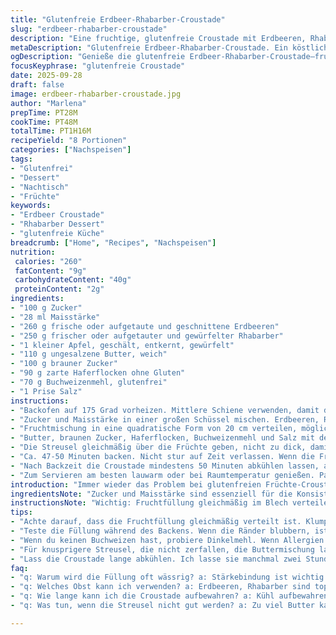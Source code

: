 ```yaml
---
title: "Glutenfreie Erdbeer-Rhabarber-Croustade"
slug: "erdbeer-rhabarber-croustade"
description: "Eine fruchtige, glutenfreie Croustade mit Erdbeeren, Rhabarber und Apfel, überdeckt von einem knusprigen, buttrigen Haferflockenmantel. Die Süße wird durch die Balance von Zucker und braunem Zucker gesteuert, die während des Backens karamellisieren, während die Maisstärke für eine dicke, nicht wässrige Füllung sorgt. Das Rezept verzichtet auf Gluten, Nüsse, Eier und Laktose, ideal für diverse Unverträglichkeiten. Statt herkömmlicher Mehlmischung verwende ich Buchweizenmehl, das mit seinem erdigen Geschmack eine interessante Tiefe bringt. Diese Variante verlangt Aufmerksamkeit auf visuelle und taktile Anzeichen für perfekte Backzeit und Beschaffenheit, nicht nur auf Minuten. Ein rustikaler, einfacher Nachtisch mit überraschender Textur und frischer Säure."
metaDescription: "Glutenfreie Erdbeer-Rhabarber-Croustade. Ein köstlicher Nachtisch mit fruchtiger Füllung und knusprigen Streuseln."
ogDescription: "Genieße die glutenfreie Erdbeer-Rhabarber-Croustade—fruchtig und rustikal, ideal für alle."
focusKeyphrase: "glutenfreie Croustade"
date: 2025-09-28
draft: false
image: erdbeer-rhabarber-croustade.jpg
author: "Marlena"
prepTime: PT28M
cookTime: PT48M
totalTime: PT1H16M
recipeYield: "8 Portionen"
categories: ["Nachspeisen"]
tags:
- "Glutenfrei"
- "Dessert"
- "Nachtisch"
- "Früchte"
keywords:
- "Erdbeer Croustade"
- "Rhabarber Dessert"
- "glutenfreie Küche"
breadcrumb: ["Home", "Recipes", "Nachspeisen"]
nutrition: 
 calories: "260"
 fatContent: "9g"
 carbohydrateContent: "40g"
 proteinContent: "2g"
ingredients:
- "100 g Zucker"
- "28 ml Maisstärke"
- "260 g frische oder aufgetaute und geschnittene Erdbeeren"
- "250 g frischer oder aufgetauter und gewürfelter Rhabarber"
- "1 kleiner Apfel, geschält, entkernt, gewürfelt"
- "110 g ungesalzene Butter, weich"
- "100 g brauner Zucker"
- "90 g zarte Haferflocken ohne Gluten"
- "70 g Buchweizenmehl, glutenfrei"
- "1 Prise Salz"
instructions:
- "Backofen auf 175 Grad vorheizen. Mittlere Schiene verwenden, damit die Hitze gleichmäßig die Fruchtfüllung umhüllt."
- "Zucker und Maisstärke in einer großen Schüssel mischen. Erdbeeren, Rhabarber und Apfel unterheben, darauf achten, dass alle Fruchtstücke mit der Stärke gut benetzt sind. Wichtig für die Bindung—sonst wird die Croustade wässrig."
- "Fruchtmischung in eine quadratische Form von 20 cm verteilen, möglichst gleichmäßig, damit alle Stücke gleichmäßig garen."
- "Butter, braunen Zucker, Haferflocken, Buchweizenmehl und Salz mit den Fingern rasch zu Streuseln verarbeiten. Nicht zu lange kneten, sonst wird die Kruste zäh statt krümelig. Die Handsensorik nutzen: Die Mischung soll beim Zusammenpressen zusammenkleben, aber lose bleiben."
- "Die Streusel gleichmäßig über die Früchte geben, nicht zu dick, damit alles durchbacken kann."
- "Ca. 47-50 Minuten backen. Nicht stur auf Zeit verlassen. Wenn die Fruchtfüllung an den Rändern blubbert und die Streusel goldbraun bis leicht karamellisiert aussehen, perfekte Wahl. Der Duft von gebackener Butter und karamellisiertem Zucker ringsherum signalisiert den richtigen Moment."
- "Nach Backzeit die Croustade mindestens 50 Minuten abkühlen lassen, am besten auf einem Gitter. So setzt sich die Füllung und läuft nicht auseinander. Direkt warm kann fruchtig-saftige Flüssigkeit austreten."
- "Zum Servieren am besten lauwarm oder bei Raumtemperatur genießen. Passt hervorragend zu Vanilleeis oder einem Klecks griechischem Joghurt, wenn keine Laktoseprobleme vorliegen."
introduction: "Immer wieder das Problem bei glutenfreien Früchte-Croustaden: die Füllung wird entweder zu flüssig oder der Teig bleibt matschig. Nach vielen Versuchen habe ich Buchweizenmehl statt der üblichen glutenfreien Allzweckmischung eingesetzt—gibt das gewisse nussige Etwas, ohne Nussallergien zu triggern. Die Maisstärke dickt die Fruchtmasse richtig gut, ohne dass man zuviel Mehl nehmen muss, und der braune Zucker sorgt für einen karamelligen Geschmack und eine saftig-knusprige Streuseldecke. Wichtig: Augen auf, wie die Früchte blubbern, nicht nur auf die Minuten schauen. Backzeiten variieren, gerade mit frischen Früchten. Ich lasse die Croustade lange abkühlen; sonst gibt es eine süß-saftige Sauerei, die keiner will. So bleibt sie fest, saftig und wunderbar rustikal."
ingredientsNote: "Zucker und Maisstärke sind essenziell für die Konsistenz. Die Stärke bindet Fruchtsäfte beim Backen, sonst wird alles matschig. Buchweizenmehl ist mein Ersatz für die glutenfreien Mehlsorten—erdig, robust, kein Nachgeschmack. Haferflocken liefern Textur und knusprige Krümel unter der Butter. Im Notfall glutenfreie Haferflocken durch geriebene Mandeln ersetzen, wenn keine Allergien vorliegen. Rhabarber und Erdbeeren sind ideal wegen Säure und Süße, Apfel gibt zusätzlich Fruchtsüße und Textur. Butter nicht zu weich, sonst verschmiert Streusel, aber auch nicht zu fest, sonst bekommt man keine Klümpchen. Brauner Zucker ist besser als nur weißer Zucker für den karamelligen Effekt und Farbe. Salz hebt die süßen Aromen hervor und balanciert den Geschmack."
instructionsNote: "Wichtig: Fruchtfüllung gleichmäßig im Blech verteilen, damit keine Rhabarberklumpen länger brauchen. Der Backofen muss gut vorgeheizt sein, sonst wird die Kruste zäh statt knusprig. Tasten beim Streusel: wenn die Streusel beim Zusammendrücken halten, sind Fett und Mehl optimal vermengt. Die Backzeit ist ein Indikator, keine starre Vorgabe—wenn die Füllung blubbert und Streusel goldbraun sind, raus damit. Nach dem Backen auf einem Gitter abkühlen lassen, nicht sofort schneiden, sonst läuft die fruchtige Flüssigkeit aus. Im Zweifelsfall Rhabarberstücke vor dem Backen leicht andünsten—bessere Textur, kürzere Backzeit. Falls keine Butter zur Hand, Kokosöl eignet sich als Ersatz für einen anderen Geschmack, aber weniger knusprig. Nie den Ofen öffnen zu früh, sonst fallen die Streusel zusammen. Aromatisch macht sich auch ein Spritzer Vanille oder etwas Zimt im Streusel gut, einfach ausprobieren."
tips:
- "Achte darauf, dass die Fruchtfüllung gleichmäßig verteilt ist. Klumpen vom Rhabarber vermeiden. Backofen gut vorheizen, das ist wichtig für die knusprige Kruste. Ich habe oft erlebt, dass die Kruste zäh blieb. Bei den Streuseln: vermenge alles rasch, damit die Temperatur nicht zu hoch wird."
- "Teste die Füllung während des Backens. Wenn die Ränder blubbern, ist das ein gutes Zeichen. Aroma von karamellisiertem Zucker und Butter—einfach unglaublich. Frische Erdbeeren und Rhabarber sind ideal zur Balance von Süße und Säure."
- "Wenn du keinen Buchweizen hast, probiere Dinkelmehl. Wenn Allergien vorhanden sind, geriebene Mandeln als Ersatz für Haferflocken verwenden. Achte auf die Textur der Füllung; sie sollte dick sein, sonst wird die Croustade matschig und wässrig. Ich habe das oft erlebt."
- "Für knusprigere Streusel, die nicht zerfallen, die Buttermischung langsam hinzufügen. Wenn du Kokosöl nutzt, bekommst du einen anderen Geschmack, aber es wird weniger knusprig. Andernfalls wichtige Abstimmung bei der Buttertemperatur. Die richtigen Klümpchen sind entscheidend."
- "Lass die Croustade lange abkühlen. Ich lasse sie manchmal zwei Stunden auf dem Gitter stehen. So setzt sich die Füllung, damit sie nicht ausläuft. Wenn du den Ofen öffnest, bevor die Backzeit um ist, kann alles zusammenfallen."
faq:
- "q: Warum wird die Füllung oft wässrig? a: Stärkebindung ist wichtig. Mehr Stärke hilft. Experimentiere und taste dich an die richtige Menge."
- "q: Welches Obst kann ich verwenden? a: Erdbeeren, Rhabarber sind top. Äpfel bringen Süße. Auch Pfirsiche. Wichtig: Säurebalance halten."
- "q: Wie lange kann ich die Croustade aufbewahren? a: Kühl aufbewahren, bis fünf Tage. Im Gefrierer bis zu drei Monate. Vor dem Verzehr gut auftauen lassen."
- "q: Was tun, wenn die Streusel nicht gut werden? a: Zu viel Butter kann Ursache sein. Oder zu lange gemischt. Streusel vor dem Backen kalt stellen hilft. Alternativen ausprobieren."

---
```


